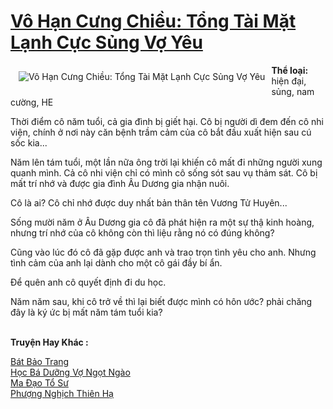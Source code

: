 <a href="https://utruyen.com/vo-han-cung-chieu-tong-tai-mat-lanh-cuc-sung-vo-yeu/14719/" title="Vô Hạn Cưng Chiều: Tổng Tài Mặt Lạnh Cực Sủng Vợ Yêu"><h1>Vô Hạn Cưng Chiều: Tổng Tài Mặt Lạnh Cực Sủng Vợ Yêu</h1></a><div style="display:table"><img align="right" style="float: left; padding: 10px;" src="https://utruyen.com/images/story/200x260/vo-han-cung-chieu-tong-tai-mat-lanh-cuc-sung-vo-yeu.jpg" alt="Vô Hạn Cưng Chiều: Tổng Tài Mặt Lạnh Cực Sủng Vợ Yêu"><b>Thể loại: </b>hiện đại, sủng, nam cường, HE<p></p>Thời điểm cô năm tuổi, cả gia đình bị giết hại. Cô bị người dì đem đến cô nhi viện, chính ở nơi này căn bệnh trầm cảm của cô bắt đầu xuất hiện sau cú sốc kia...<p></p>Năm lên tám tuổi, một lần nữa ông trời lại khiến cô mất đi những người xung quanh mình. Cả cô nhi viện chỉ có mình cô sống sót sau vụ thảm sát. Cô bị mất trí nhớ và được gia đình Âu Dương gia nhận nuôi.<p></p>Cô là ai? Cô chỉ nhớ được duy nhất bản thân tên Vương Tử Huyên...<p></p>Sống mười năm ở Âu Dương gia cô đã phát hiện ra một sự thậ kinh hoàng, nhưng trí nhớ của cô không còn thì liệu rằng nó có đúng không?<p></p>Cũng vào lúc đó cô đã gặp được anh và trao trọn tình yêu cho anh. Nhưng tình cảm của anh lại dành cho một cô gái đầy bí ẩn.<p></p>Để quên anh cô quyết định đi du học. <p></p>Năm năm sau, khi cô trở về thì lại biết được mình có hôn ước? phải chăng đây là ký ức bị mất năm tám tuổi kia?</div><p><br><b>Truyện Hay Khác :</b></p><a href="https://utruyen.com/bat-bao-trang/17808/" alt="Bát Bảo Trang">Bát Bảo Trang</a><br/><a href="https://github.com/quanluxury/ngontinhhot/tree/master/truyenhay/18775/" alt="Học Bá Dưỡng Vợ Ngọt Ngào">Học Bá Dưỡng Vợ Ngọt Ngào</a><br/><a href="https://github.com/quanluxury/truyenhot/tree/master/truyenhay/15902/" alt="Ma Đạo Tổ Sư">Ma Đạo Tổ Sư</a><br/><a href="https://truyenhot2020.wordpress.com/2019/12/11/phuong-nghich-thien-ha/" alt="Phượng Nghịch Thiên Hạ">Phượng Nghịch Thiên Hạ</a><br/>